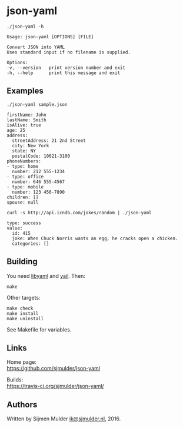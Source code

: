 json-yaml
=========

`./json-yaml -h`

    Usage: json-yaml [OPTIONS] [FILE]
    
    Convert JSON into YAML
    Uses standard input if no filename is supplied.
    
    Options:
    -v, --version   print version number and exit
    -h, --help      print this message and exit


Examples
--------

`./json-yaml sample.json`

    firstName: John
    lastName: Smith
    isAlive: true
    age: 25
    address:
      streetAddress: 21 2nd Street
      city: New York
      state: NY
      postalCode: 10021-3100
    phoneNumbers:
    - type: home
      number: 212 555-1234
    - type: office
      number: 646 555-4567
    - type: mobile
      number: 123 456-7890
    children: []
    spouse: null

`curl -s http://api.icndb.com/jokes/random | ./json-yaml`

    type: success
    value:
      id: 415
      joke: When Chuck Norris wants an egg, he cracks open a chicken.
      categories: []


Building
--------

You need [libyaml](http://pyyaml.org/wiki/LibYAML) and [yajl](yajl). Then:

`make`

Other targets:

    make check
    make install
    make uninstall

See Makefile for variables.


Links
-----

Home page:  
https://github.com/sjmulder/json-yaml

Builds:  
https://travis-ci.org/sjmulder/json-yaml/


Authors
-------

Written by Sijmen Mulder <ik@sjmulder.nl>, 2016.
